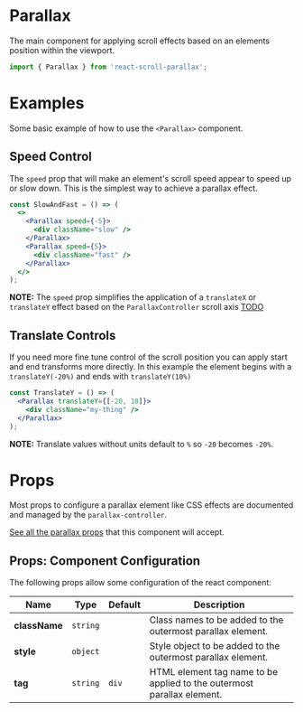 # Parallax

The main component for applying scroll effects based on an elements position within the viewport.

```jsx
import { Parallax } from 'react-scroll-parallax';
```

# Examples

Some basic example of how to use the `<Parallax>` component.

## Speed Control

The `speed` prop that will make an element's scroll speed appear to speed up or slow down. This is the simplest way to achieve a parallax effect.

```jsx
const SlowAndFast = () => (
  <>
    <Parallax speed={-5}>
      <div className="slow" />
    </Parallax>
    <Parallax speed={5}>
      <div className="fast" />
    </Parallax>
  </>
);
```

**NOTE:** The `speed` prop simplifies the application of a `translateX` or `translateY` effect based on the `ParallaxController` scroll axis [TODO](#link)

## Translate Controls

If you need more fine tune control of the scroll position you can apply start and end transforms more directly. In this example the element begins with a `translateY(-20%)` and ends with `translateY(10%)`

```jsx
const TranslateY = () => (
  <Parallax translateY={[-20, 10]}>
    <div className="my-thing" />
  </Parallax>
);
```

**NOTE:** Translate values without units default to `%` so `-20` becomes `-20%`.

# Props

Most props to configure a parallax element like CSS effects are documented and managed by the `parallax-controller`.

[See all the parallax props](https://parallax-controller.vercel.app/docs/usage/props) that this component will accept.

## Props: Component Configuration

The following props allow some configuration of the react component:

| Name          |   Type   | Default | Description                                                            |
| ------------- | :------: | :------ | ---------------------------------------------------------------------- |
| **className** | `string` |         | Class names to be added to the outermost parallax element.             |
| **style**     | `object` |         | Style object to be added to the outermost parallax element.            |
| **tag**       | `string` | `div`   | HTML element tag name to be applied to the outermost parallax element. |
